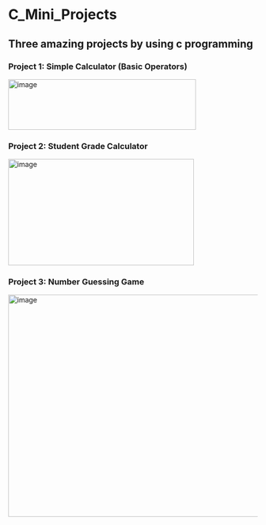 # C_Mini_Projects

## Three amazing projects by using c programming

### Project 1: Simple Calculator (Basic Operators)
<img width="379" height="102" alt="image" src="https://github.com/user-attachments/assets/3953cad2-880e-4735-891a-a12a527fd98f" />

### Project 2: Student Grade Calculator
<img width="375" height="215" alt="image" src="https://github.com/user-attachments/assets/8605a0a3-0dc9-4ea7-ba31-a202a0f2f159" />

### Project 3: Number Guessing Game
<img width="505" height="449" alt="image" src="https://github.com/user-attachments/assets/22ab8bf6-fded-4591-a3a3-d66a556140cc" />

